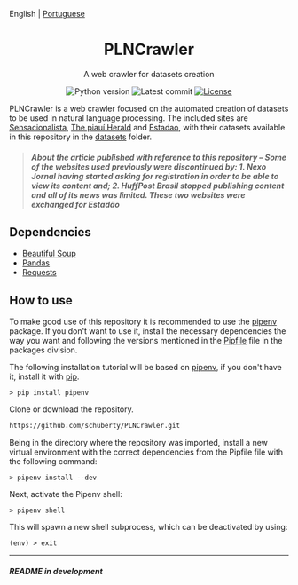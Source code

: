 English | [Portuguese](./README.pt-BR.md)

<h1 align="center">PLNCrawler</h1>

<div align="center">

A web crawler for datasets creation

![Python version][python-src]
![Latest commit][commit-src]
[![License][license-src]][license-href]

</div>

PLNCrawler is a web crawler focused on the automated creation of datasets to be used in natural language processing. The included sites are [Sensacionalista](https://www.sensacionalista.com.br/pais/), [The piauí Herald](https://piaui.folha.uol.com.br/herald/) and [Estadao](https://politica.estadao.com.br/ultimas), with their datasets available in this repository in the [datasets](datasets/) folder.

> ##### **About the article published with reference to this repository** – Some of the websites used previously were discontinued by: 1. Nexo Jornal having started asking for registration in order to be able to view its content and; 2. HuffPost Brasil stopped publishing content and all of its news was limited. These two websites were exchanged for Estadão #####

## Dependencies ##

- [Beautiful Soup](https://www.crummy.com/software/BeautifulSoup/)
- [Pandas](https://pandas.pydata.org/)
- [Requests](https://requests.readthedocs.io/en/master/)

## How to use ##

To make good use of this repository it is recommended to use the [pipenv](https://pypi.org/project/pipenv/) package. If you don't want to use it, install the necessary dependencies the way you want and following the versions mentioned in the [Pipfile](Pipfile) file in the packages division.

The following installation tutorial will be based on [pipenv](https://pypi.org/project/pipenv/), if you don't have it, install it with [pip](https://pip.pypa.io/en/stable/installing/).

```properties
> pip install pipenv
```

Clone or download the repository.

```sh
https://github.com/schuberty/PLNCrawler.git
```

Being in the directory where the repository was imported, install a new virtual environment with the correct dependencies from the Pipfile file with the following command:

```properties
> pipenv install --dev
```

Next, activate the Pipenv shell:

```properties
> pipenv shell
```

This will spawn a new shell subprocess, which can be deactivated by using:

```properties
(env) > exit
```

---
###### **README in development**

[python-src]: https://img.shields.io/badge/python-3.9-green.svg
[commit-src]: https://badgen.net/github/last-commit/schuberty/PLNCrawler
[license-src]: https://badgen.net/github/license/schuberty/PLNCrawler
[license-href]: LICENSE.md
